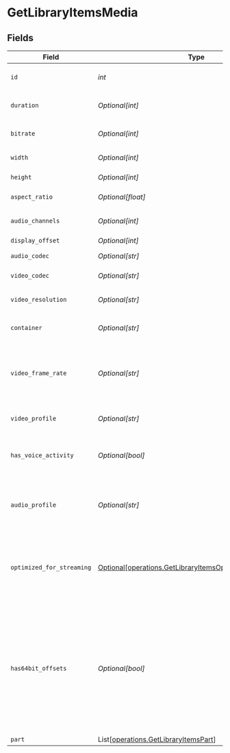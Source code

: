 # GetLibraryItemsMedia


## Fields

| Field                                                                                                                                                    | Type                                                                                                                                                     | Required                                                                                                                                                 | Description                                                                                                                                              | Example                                                                                                                                                  |
| -------------------------------------------------------------------------------------------------------------------------------------------------------- | -------------------------------------------------------------------------------------------------------------------------------------------------------- | -------------------------------------------------------------------------------------------------------------------------------------------------------- | -------------------------------------------------------------------------------------------------------------------------------------------------------- | -------------------------------------------------------------------------------------------------------------------------------------------------------- |
| `id`                                                                                                                                                     | *int*                                                                                                                                                    | :heavy_check_mark:                                                                                                                                       | Unique media identifier.                                                                                                                                 | 387322                                                                                                                                                   |
| `duration`                                                                                                                                               | *Optional[int]*                                                                                                                                          | :heavy_minus_sign:                                                                                                                                       | Duration of the media in milliseconds.                                                                                                                   | 9610350                                                                                                                                                  |
| `bitrate`                                                                                                                                                | *Optional[int]*                                                                                                                                          | :heavy_minus_sign:                                                                                                                                       | Bitrate in bits per second.                                                                                                                              | 25512                                                                                                                                                    |
| `width`                                                                                                                                                  | *Optional[int]*                                                                                                                                          | :heavy_minus_sign:                                                                                                                                       | Video width in pixels.                                                                                                                                   | 3840                                                                                                                                                     |
| `height`                                                                                                                                                 | *Optional[int]*                                                                                                                                          | :heavy_minus_sign:                                                                                                                                       | Video height in pixels.                                                                                                                                  | 1602                                                                                                                                                     |
| `aspect_ratio`                                                                                                                                           | *Optional[float]*                                                                                                                                        | :heavy_minus_sign:                                                                                                                                       | Aspect ratio of the video.                                                                                                                               | 2.35                                                                                                                                                     |
| `audio_channels`                                                                                                                                         | *Optional[int]*                                                                                                                                          | :heavy_minus_sign:                                                                                                                                       | Number of audio channels.                                                                                                                                | 6                                                                                                                                                        |
| `display_offset`                                                                                                                                         | *Optional[int]*                                                                                                                                          | :heavy_minus_sign:                                                                                                                                       | N/A                                                                                                                                                      | 50                                                                                                                                                       |
| `audio_codec`                                                                                                                                            | *Optional[str]*                                                                                                                                          | :heavy_minus_sign:                                                                                                                                       | Audio codec used.                                                                                                                                        | aac                                                                                                                                                      |
| `video_codec`                                                                                                                                            | *Optional[str]*                                                                                                                                          | :heavy_minus_sign:                                                                                                                                       | Video codec used.                                                                                                                                        | hevc                                                                                                                                                     |
| `video_resolution`                                                                                                                                       | *Optional[str]*                                                                                                                                          | :heavy_minus_sign:                                                                                                                                       | Video resolution (e.g., 4k).                                                                                                                             | 4k                                                                                                                                                       |
| `container`                                                                                                                                              | *Optional[str]*                                                                                                                                          | :heavy_minus_sign:                                                                                                                                       | Container format of the media.                                                                                                                           | mp4                                                                                                                                                      |
| `video_frame_rate`                                                                                                                                       | *Optional[str]*                                                                                                                                          | :heavy_minus_sign:                                                                                                                                       | Frame rate of the video. Values found include NTSC, PAL, 24p<br/>                                                                                        | 24p                                                                                                                                                      |
| `video_profile`                                                                                                                                          | *Optional[str]*                                                                                                                                          | :heavy_minus_sign:                                                                                                                                       | Video profile (e.g., main 10).                                                                                                                           | main 10                                                                                                                                                  |
| `has_voice_activity`                                                                                                                                     | *Optional[bool]*                                                                                                                                         | :heavy_minus_sign:                                                                                                                                       | Indicates whether voice activity is detected.                                                                                                            | false                                                                                                                                                    |
| `audio_profile`                                                                                                                                          | *Optional[str]*                                                                                                                                          | :heavy_minus_sign:                                                                                                                                       | The audio profile used for the media (e.g., DTS, Dolby Digital, etc.).                                                                                   | dts                                                                                                                                                      |
| `optimized_for_streaming`                                                                                                                                | [Optional[operations.GetLibraryItemsOptimizedForStreaming]](../../models/operations/getlibraryitemsoptimizedforstreaming.md)                             | :heavy_minus_sign:                                                                                                                                       | Has this media been optimized for streaming. NOTE: This can be 0, 1, false or true                                                                       |                                                                                                                                                          |
| `has64bit_offsets`                                                                                                                                       | *Optional[bool]*                                                                                                                                         | :heavy_minus_sign:                                                                                                                                       | Indicates whether the media has 64-bit offsets.<br/>This is relevant for media files that may require larger offsets than what 32-bit integers can provide.<br/> | false                                                                                                                                                    |
| `part`                                                                                                                                                   | List[[operations.GetLibraryItemsPart](../../models/operations/getlibraryitemspart.md)]                                                                   | :heavy_minus_sign:                                                                                                                                       | N/A                                                                                                                                                      |                                                                                                                                                          |